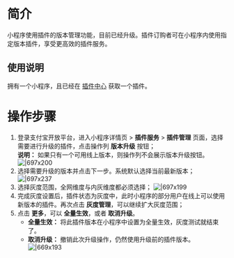 
# 简介
小程序使用插件的版本管理功能，目前已经升级。插件订购者可在小程序内使用指定版本插件，享受更高效的插件服务。

## 使用说明
拥有一个小程序，且已经在 [插件中心](https://open.alipay.com/plugin/index) 获取一个插件。

# 操作步骤

1. 登录支付宝开放平台，进入小程序详情页 > **插件服务** > **插件管理** 页面，选择需要进行升级的插件，点击操作列 **版本升级** 按钮；<br/>
**说明：** 如果只有一个可用线上版本，则操作列不会展示版本升级按钮。
![|697x200](https://intranetproxy.alipay.com/skylark/lark/0/2021/png/236382/1634802685827-2cc7cc97-96e4-4315-b582-7f4adfe238d4.png#align=left&display=inline&height=275&margin=%5Bobject%20Object%5D&originHeight=549&originWidth=1920&status=done&style=none&width=960)
1. 选择需要升级的版本并点击下一步。系统默认选择当前最新版本；
![|697x237](https://intranetproxy.alipay.com/skylark/lark/0/2021/png/236382/1634802900533-8032bf90-40fa-4f2d-91b7-19ad8c6e4f85.png#align=left&display=inline&height=326&margin=%5Bobject%20Object%5D&originHeight=651&originWidth=1920&status=done&style=none&width=960)
1. 选择灰度范围，全网维度与内灰维度都必须选择；
![|697x199](https://intranetproxy.alipay.com/skylark/lark/0/2021/png/236382/1634802965892-bf833716-f8e3-4909-a151-e5559eb6049a.png#align=left&display=inline&height=274&margin=%5Bobject%20Object%5D&originHeight=547&originWidth=1920&status=done&style=none&width=960)
1. 完成灰度设置后，插件状态为灰度中，此时小程序的部分用户在线上可以使用新版本的插件。再次点击 **灰度管理**，可以继续扩大灰度范围；
1. 点击 **更多**，可以 **全量生效**，或者 **取消升级**。
   - **全量生效：** 将此插件版本在小程序中设置为全量生效，灰度测试就结束了。
   - **取消升级：** 撤销此次升级操作，仍然使用升级前的插件版本。
   ![|669x193](https://cdn.nlark.com/yuque/0/2021/png/179989/1634809472184-da2f6f02-9c49-4b43-be94-6b6f8d083db3.png#align=left&display=inline&height=552&margin=%5Bobject%20Object%5D&name=image.png&originHeight=552&originWidth=1920&size=100383&status=done&style=none&width=1920)

